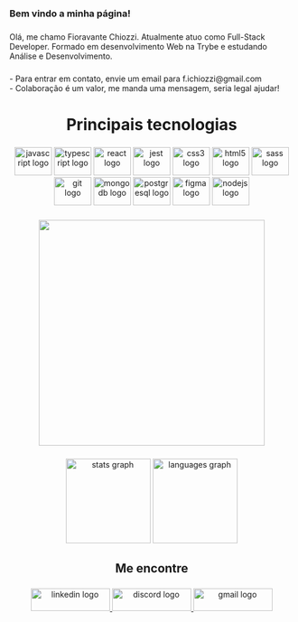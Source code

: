 <h3 align="left">Bem vindo a minha página!</h3>

###
<p align="left">Olá, me chamo Fioravante Chiozzi. Atualmente atuo como Full-Stack Developer. Formado em desenvolvimento Web na Trybe e estudando Análise e Desenvolvimento.</p>

###
<p align="left">- Para entrar em contato, envie um email para f.ichiozzi@gmail.com<br> - Colaboração é um valor, me manda uma mensagem, seria legal ajudar!</p>

###
<h1 align="center">Principais tecnologias</h1>

###
<div align="center">
  <img src="https://cdn.jsdelivr.net/gh/devicons/devicon/icons/javascript/javascript-original.svg" height="50" width="66" alt="javascript logo"  />
  <img src="https://cdn.jsdelivr.net/gh/devicons/devicon/icons/typescript/typescript-original.svg" height="50" width="66" alt="typescript logo"  />
  <img src="https://cdn.jsdelivr.net/gh/devicons/devicon/icons/react/react-original.svg" height="50" width="66" alt="react logo"  />
  <img src="https://cdn.jsdelivr.net/gh/devicons/devicon/icons/jest/jest-plain.svg" height="50" width="66" alt="jest logo"  />
  <img src="https://cdn.jsdelivr.net/gh/devicons/devicon/icons/css3/css3-original.svg" height="50" width="66" alt="css3 logo"  />
  <img src="https://cdn.jsdelivr.net/gh/devicons/devicon/icons/html5/html5-original.svg" height="50" width="66" alt="html5 logo"  />
  <img src="https://cdn.jsdelivr.net/gh/devicons/devicon/icons/sass/sass-original.svg" height="50" width="66" alt="sass logo"  />
  <img src="https://cdn.jsdelivr.net/gh/devicons/devicon/icons/git/git-original.svg" height="50" width="66" alt="git logo"  />
  <img src="https://cdn.jsdelivr.net/gh/devicons/devicon/icons/mongodb/mongodb-original.svg" height="50" width="66" alt="mongodb logo"  />
  <img src="https://cdn.jsdelivr.net/gh/devicons/devicon/icons/postgresql/postgresql-original.svg" height="50" width="66" alt="postgresql logo"  />
  <img src="https://cdn.jsdelivr.net/gh/devicons/devicon/icons/figma/figma-original.svg" height="50" width="66" alt="figma logo"  />
  <img src="https://cdn.jsdelivr.net/gh/devicons/devicon/icons/nodejs/nodejs-original.svg" height="50" width="66" alt="nodejs logo"  />
</div>

###
<div align="center">
  <img height="400" src="https://ecoder.com.br/_nuxt/img/code.8968853.png"  />
</div>

###
<div align="center">
  <img src="https://github-readme-stats.vercel.app/api?hide_title=false&hide_rank=false&show_icons=true&include_all_commits=true&count_private=true&disable_animations=false&theme=aura&locale=pt-br&hide_border=true&username=Fioravante1" height="150" alt="stats graph"  />
  <img src="https://github-readme-stats.vercel.app/api/top-langs?locale=pt-br&hide_title=false&layout=compact&card_width=320&langs_count=7&theme=aura&hide_border=true&username=Fioravante1" height="150" alt="languages graph"  />
</div>

###
<h2 align="center">Me encontre</h2>

###
<div align="center">
  <a href="https://www.linkedin.com/in/fioravantechiozzi/" target="_blank">
    <img src="https://raw.githubusercontent.com/maurodesouza/profile-readme-generator/master/src/assets/icons/social/linkedin/default.svg" width="140" height="40" alt="linkedin logo"  />
  </a>
  <a href="https://discord.com/channels/FioravanteChiozzi" target="_blank">
    <img src="https://raw.githubusercontent.com/maurodesouza/profile-readme-generator/master/src/assets/icons/social/discord/default.svg" width="140" height="40" alt="discord logo"  />
  </a>
  <a href="mailto:f.ichiozzi@gmail.com" target="_blank">
    <img src="https://raw.githubusercontent.com/maurodesouza/profile-readme-generator/master/src/assets/icons/social/gmail/default.svg" width="140" height="40" alt="gmail logo"  />
  </a>
</div>

###

